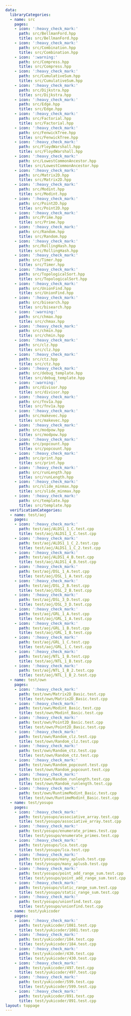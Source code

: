 ```yaml
---
data:
  libraryCategories:
  - name: src
    pages:
    - icon: ':heavy_check_mark:'
      path: src/BellmanFord.hpp
      title: src/BellmanFord.hpp
    - icon: ':heavy_check_mark:'
      path: src/Combination.hpp
      title: src/Combination.hpp
    - icon: ':warning:'
      path: src/Compress.hpp
      title: src/Compress.hpp
    - icon: ':heavy_check_mark:'
      path: src/CumulativeSum.hpp
      title: src/CumulativeSum.hpp
    - icon: ':heavy_check_mark:'
      path: src/Dijkstra.hpp
      title: src/Dijkstra.hpp
    - icon: ':heavy_check_mark:'
      path: src/Edge.hpp
      title: src/Edge.hpp
    - icon: ':heavy_check_mark:'
      path: src/Factorial.hpp
      title: src/Factorial.hpp
    - icon: ':heavy_check_mark:'
      path: src/FenwickTree.hpp
      title: src/FenwickTree.hpp
    - icon: ':heavy_check_mark:'
      path: src/FloydWarshall.hpp
      title: src/FloydWarshall.hpp
    - icon: ':heavy_check_mark:'
      path: src/LowestCommonAncestor.hpp
      title: src/LowestCommonAncestor.hpp
    - icon: ':heavy_check_mark:'
      path: src/Matrix2D.hpp
      title: src/Matrix2D.hpp
    - icon: ':heavy_check_mark:'
      path: src/Modint.hpp
      title: src/Modint.hpp
    - icon: ':heavy_check_mark:'
      path: src/Point2D.hpp
      title: src/Point2D.hpp
    - icon: ':heavy_check_mark:'
      path: src/Prime.hpp
      title: src/Prime.hpp
    - icon: ':heavy_check_mark:'
      path: src/Random.hpp
      title: src/Random.hpp
    - icon: ':heavy_check_mark:'
      path: src/RollingHash.hpp
      title: src/RollingHash.hpp
    - icon: ':heavy_check_mark:'
      path: src/Timer.hpp
      title: src/Timer.hpp
    - icon: ':heavy_check_mark:'
      path: src/TopologicalSort.hpp
      title: src/TopologicalSort.hpp
    - icon: ':heavy_check_mark:'
      path: src/UnionFind.hpp
      title: src/UnionFind.hpp
    - icon: ':heavy_check_mark:'
      path: src/bisearch.hpp
      title: src/bisearch.hpp
    - icon: ':warning:'
      path: src/chmax.hpp
      title: src/chmax.hpp
    - icon: ':heavy_check_mark:'
      path: src/chmin.hpp
      title: src/chmin.hpp
    - icon: ':heavy_check_mark:'
      path: src/clz.hpp
      title: src/clz.hpp
    - icon: ':heavy_check_mark:'
      path: src/ctz.hpp
      title: src/ctz.hpp
    - icon: ':heavy_check_mark:'
      path: src/debug_template.hpp
      title: src/debug_template.hpp
    - icon: ':warning:'
      path: src/divisor.hpp
      title: src/divisor.hpp
    - icon: ':heavy_check_mark:'
      path: src/fnv1a.hpp
      title: src/fnv1a.hpp
    - icon: ':heavy_check_mark:'
      path: src/makevec.hpp
      title: src/makevec.hpp
    - icon: ':heavy_check_mark:'
      path: src/modpow.hpp
      title: src/modpow.hpp
    - icon: ':heavy_check_mark:'
      path: src/popcount.hpp
      title: src/popcount.hpp
    - icon: ':heavy_check_mark:'
      path: src/print.hpp
      title: src/print.hpp
    - icon: ':heavy_check_mark:'
      path: src/runLength.hpp
      title: src/runLength.hpp
    - icon: ':heavy_check_mark:'
      path: src/slide_minmax.hpp
      title: src/slide_minmax.hpp
    - icon: ':heavy_check_mark:'
      path: src/template.hpp
      title: src/template.hpp
  verificationCategories:
  - name: test/aoj
    pages:
    - icon: ':heavy_check_mark:'
      path: test/aoj/ALDS1_1_C.test.cpp
      title: test/aoj/ALDS1_1_C.test.cpp
    - icon: ':heavy_check_mark:'
      path: test/aoj/ALDS1_1_C_2.test.cpp
      title: test/aoj/ALDS1_1_C_2.test.cpp
    - icon: ':heavy_check_mark:'
      path: test/aoj/ALDS1_4_B.test.cpp
      title: test/aoj/ALDS1_4_B.test.cpp
    - icon: ':heavy_check_mark:'
      path: test/aoj/DSL_1_A.test.cpp
      title: test/aoj/DSL_1_A.test.cpp
    - icon: ':heavy_check_mark:'
      path: test/aoj/DSL_2_B.test.cpp
      title: test/aoj/DSL_2_B.test.cpp
    - icon: ':heavy_check_mark:'
      path: test/aoj/DSL_3_D.test.cpp
      title: test/aoj/DSL_3_D.test.cpp
    - icon: ':heavy_check_mark:'
      path: test/aoj/GRL_1_A.test.cpp
      title: test/aoj/GRL_1_A.test.cpp
    - icon: ':heavy_check_mark:'
      path: test/aoj/GRL_1_B.test.cpp
      title: test/aoj/GRL_1_B.test.cpp
    - icon: ':heavy_check_mark:'
      path: test/aoj/GRL_1_C.test.cpp
      title: test/aoj/GRL_1_C.test.cpp
    - icon: ':heavy_check_mark:'
      path: test/aoj/NTL_1_B.test.cpp
      title: test/aoj/NTL_1_B.test.cpp
    - icon: ':heavy_check_mark:'
      path: test/aoj/NTL_1_B_2.test.cpp
      title: test/aoj/NTL_1_B_2.test.cpp
  - name: test/own
    pages:
    - icon: ':heavy_check_mark:'
      path: test/own/Matrix2D_Basic.test.cpp
      title: test/own/Matrix2D_Basic.test.cpp
    - icon: ':heavy_check_mark:'
      path: test/own/Modint_Basic.test.cpp
      title: test/own/Modint_Basic.test.cpp
    - icon: ':heavy_check_mark:'
      path: test/own/Point2D_Basic.test.cpp
      title: test/own/Point2D_Basic.test.cpp
    - icon: ':heavy_check_mark:'
      path: test/own/Random_clz.test.cpp
      title: test/own/Random_clz.test.cpp
    - icon: ':heavy_check_mark:'
      path: test/own/Random_ctz.test.cpp
      title: test/own/Random_ctz.test.cpp
    - icon: ':heavy_check_mark:'
      path: test/own/Random_popcount.test.cpp
      title: test/own/Random_popcount.test.cpp
    - icon: ':heavy_check_mark:'
      path: test/own/Random_runlength.test.cpp
      title: test/own/Random_runlength.test.cpp
    - icon: ':heavy_check_mark:'
      path: test/own/RuntimeModint_Basic.test.cpp
      title: test/own/RuntimeModint_Basic.test.cpp
  - name: test/yosupo
    pages:
    - icon: ':heavy_check_mark:'
      path: test/yosupo/associative_array.test.cpp
      title: test/yosupo/associative_array.test.cpp
    - icon: ':heavy_check_mark:'
      path: test/yosupo/enumerate_primes.test.cpp
      title: test/yosupo/enumerate_primes.test.cpp
    - icon: ':heavy_check_mark:'
      path: test/yosupo/lca.test.cpp
      title: test/yosupo/lca.test.cpp
    - icon: ':heavy_check_mark:'
      path: test/yosupo/many_aplusb.test.cpp
      title: test/yosupo/many_aplusb.test.cpp
    - icon: ':heavy_check_mark:'
      path: test/yosupo/point_add_range_sum.test.cpp
      title: test/yosupo/point_add_range_sum.test.cpp
    - icon: ':heavy_check_mark:'
      path: test/yosupo/static_range_sum.test.cpp
      title: test/yosupo/static_range_sum.test.cpp
    - icon: ':heavy_check_mark:'
      path: test/yosupo/unionfind.test.cpp
      title: test/yosupo/unionfind.test.cpp
  - name: test/yukicoder
    pages:
    - icon: ':heavy_check_mark:'
      path: test/yukicoder/1081.test.cpp
      title: test/yukicoder/1081.test.cpp
    - icon: ':heavy_check_mark:'
      path: test/yukicoder/184.test.cpp
      title: test/yukicoder/184.test.cpp
    - icon: ':heavy_check_mark:'
      path: test/yukicoder/430.test.cpp
      title: test/yukicoder/430.test.cpp
    - icon: ':heavy_check_mark:'
      path: test/yukicoder/497.test.cpp
      title: test/yukicoder/497.test.cpp
    - icon: ':heavy_check_mark:'
      path: test/yukicoder/599.test.cpp
      title: test/yukicoder/599.test.cpp
    - icon: ':heavy_check_mark:'
      path: test/yukicoder/891.test.cpp
      title: test/yukicoder/891.test.cpp
layout: toppage
---
```

